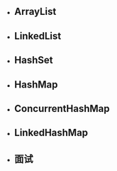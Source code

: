 - ## ArrayList
- ## LinkedList
- ## HashSet
- ## HashMap
- ## ConcurrentHashMap
- ## LinkedHashMap
- ## 面试